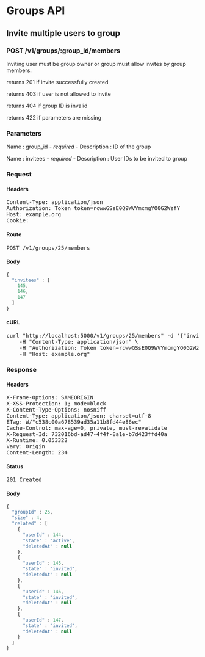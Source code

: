 # Groups API

## Invite multiple users to group

### POST /v1/groups/:group_id/members

Inviting user must be group owner or group must allow invites by group members.

returns 201 if invite successfully created

returns 403 if user is not allowed to invite

returns 404 if group ID is invalid

returns 422 if parameters are missing

### Parameters

Name : group_id *- required -*
Description : ID of the group

Name : invitees *- required -*
Description : User IDs to be invited to group

### Request

#### Headers

<pre>Content-Type: application/json
Authorization: Token token=rcwwGSsE0Q9WVYmcmgYO0G2WzfY
Host: example.org
Cookie: </pre>

#### Route

<pre>POST /v1/groups/25/members</pre>

#### Body
```javascript
{
  "invitees" : [
    145,
    146,
    147
  ]
}
```


#### cURL

<pre class="request">curl &quot;http://localhost:5000/v1/groups/25/members&quot; -d &#39;{&quot;invitees&quot;:[145,146,147]}&#39; -X POST \
	-H &quot;Content-Type: application/json&quot; \
	-H &quot;Authorization: Token token=rcwwGSsE0Q9WVYmcmgYO0G2WzfY&quot; \
	-H &quot;Host: example.org&quot;</pre>

### Response

#### Headers

<pre>X-Frame-Options: SAMEORIGIN
X-XSS-Protection: 1; mode=block
X-Content-Type-Options: nosniff
Content-Type: application/json; charset=utf-8
ETag: W/&quot;c538c00a678539ad35a11b8fd44e86ec&quot;
Cache-Control: max-age=0, private, must-revalidate
X-Request-Id: 732016bd-ad47-4f4f-8a1e-b7d423ffd40a
X-Runtime: 0.053322
Vary: Origin
Content-Length: 234</pre>

#### Status

<pre>201 Created</pre>

#### Body

```javascript
{
  "groupId" : 25,
  "size" : 4,
  "related" : [
    {
      "userId" : 144,
      "state" : "active",
      "deletedAt" : null
    },
    {
      "userId" : 145,
      "state" : "invited",
      "deletedAt" : null
    },
    {
      "userId" : 146,
      "state" : "invited",
      "deletedAt" : null
    },
    {
      "userId" : 147,
      "state" : "invited",
      "deletedAt" : null
    }
  ]
}
```
